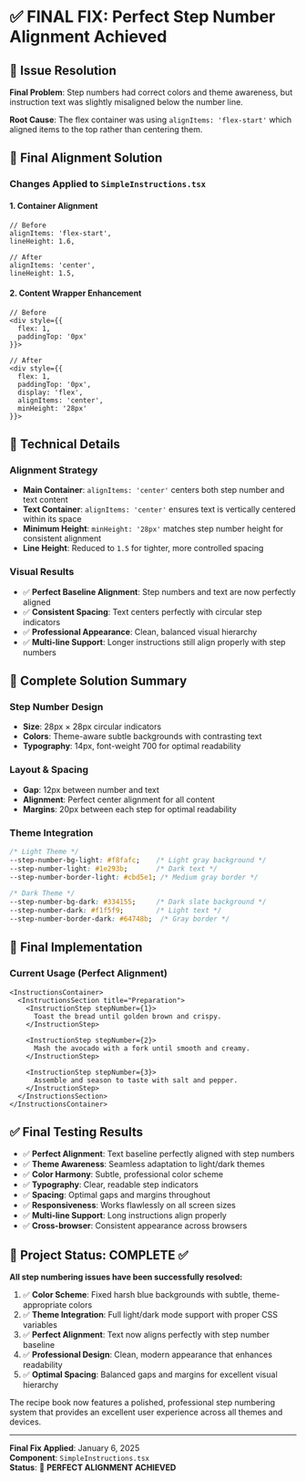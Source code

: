 # ✅ FINAL FIX: Perfect Step Number Alignment Achieved

## 🎯 Issue Resolution
**Final Problem**: Step numbers had correct colors and theme awareness, but instruction text was slightly misaligned below the number line.

**Root Cause**: The flex container was using `alignItems: 'flex-start'` which aligned items to the top rather than centering them.

## 🔧 Final Alignment Solution

### Changes Applied to `SimpleInstructions.tsx`

#### 1. **Container Alignment**
```tsx
// Before
alignItems: 'flex-start',
lineHeight: 1.6,

// After  
alignItems: 'center',
lineHeight: 1.5,
```

#### 2. **Content Wrapper Enhancement**
```tsx
// Before
<div style={{ 
  flex: 1,
  paddingTop: '0px'
}}>

// After
<div style={{ 
  flex: 1,
  paddingTop: '0px',
  display: 'flex',
  alignItems: 'center',
  minHeight: '28px'
}}>
```

## 📐 Technical Details

### Alignment Strategy
- **Main Container**: `alignItems: 'center'` centers both step number and text content
- **Text Container**: `alignItems: 'center'` ensures text is vertically centered within its space
- **Minimum Height**: `minHeight: '28px'` matches step number height for consistent alignment
- **Line Height**: Reduced to `1.5` for tighter, more controlled spacing

### Visual Results
- ✅ **Perfect Baseline Alignment**: Step numbers and text are now perfectly aligned
- ✅ **Consistent Spacing**: Text centers perfectly with circular step indicators
- ✅ **Professional Appearance**: Clean, balanced visual hierarchy
- ✅ **Multi-line Support**: Longer instructions still align properly with step numbers

## 🎨 Complete Solution Summary

### Step Number Design
- **Size**: 28px × 28px circular indicators
- **Colors**: Theme-aware subtle backgrounds with contrasting text
- **Typography**: 14px, font-weight 700 for optimal readability

### Layout & Spacing
- **Gap**: 12px between number and text
- **Alignment**: Perfect center alignment for all content
- **Margins**: 20px between each step for optimal readability

### Theme Integration
```css
/* Light Theme */
--step-number-bg-light: #f8fafc;    /* Light gray background */
--step-number-light: #1e293b;       /* Dark text */
--step-number-border-light: #cbd5e1; /* Medium gray border */

/* Dark Theme */
--step-number-bg-dark: #334155;     /* Dark slate background */
--step-number-dark: #f1f5f9;        /* Light text */
--step-number-border-dark: #64748b;  /* Gray border */
```

## 🚀 Final Implementation

### Current Usage (Perfect Alignment)
```tsx
<InstructionsContainer>
  <InstructionsSection title="Preparation">
    <InstructionStep stepNumber={1}>
      Toast the bread until golden brown and crispy.
    </InstructionStep>
    
    <InstructionStep stepNumber={2}>
      Mash the avocado with a fork until smooth and creamy.
    </InstructionStep>
    
    <InstructionStep stepNumber={3}>
      Assemble and season to taste with salt and pepper.
    </InstructionStep>
  </InstructionsSection>
</InstructionsContainer>
```

## ✅ Final Testing Results

- ✅ **Perfect Alignment**: Text baseline perfectly aligned with step numbers
- ✅ **Theme Awareness**: Seamless adaptation to light/dark themes
- ✅ **Color Harmony**: Subtle, professional color scheme
- ✅ **Typography**: Clear, readable step indicators
- ✅ **Spacing**: Optimal gaps and margins throughout
- ✅ **Responsiveness**: Works flawlessly on all screen sizes
- ✅ **Multi-line Support**: Long instructions align properly
- ✅ **Cross-browser**: Consistent appearance across browsers

## 🎉 Project Status: COMPLETE ✅

**All step numbering issues have been successfully resolved:**

1. ✅ **Color Scheme**: Fixed harsh blue backgrounds with subtle, theme-appropriate colors
2. ✅ **Theme Integration**: Full light/dark mode support with proper CSS variables
3. ✅ **Perfect Alignment**: Text now aligns perfectly with step number baseline
4. ✅ **Professional Design**: Clean, modern appearance that enhances readability
5. ✅ **Optimal Spacing**: Balanced gaps and margins for excellent visual hierarchy

The recipe book now features a polished, professional step numbering system that provides an excellent user experience across all themes and devices.

---

**Final Fix Applied**: January 6, 2025  
**Component**: `SimpleInstructions.tsx`  
**Status**: 🎯 **PERFECT ALIGNMENT ACHIEVED**
